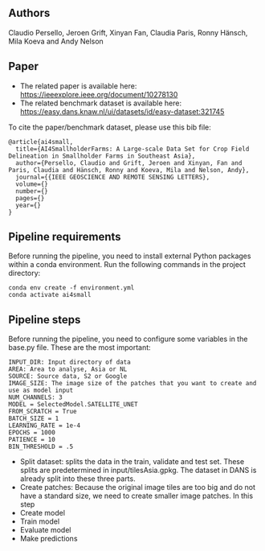 
## Authors
Claudio Persello,
Jeroen Grift,
Xinyan Fan,
Claudia Paris,
Ronny Hänsch,
Mila Koeva and
Andy Nelson

## Paper
- The related paper is available here: https://ieeexplore.ieee.org/document/10278130
- The related benchmark dataset is available here: https://easy.dans.knaw.nl/ui/datasets/id/easy-dataset:321745

To cite the paper/benchmark dataset, please use this bib file:
```
@article{ai4small,
  title={AI4SmallholderFarms: A Large-scale Data Set for Crop Field Delineation in Smallholder Farms in Southeast Asia},
  author={Persello, Claudio and Grift, Jeroen and Xinyan, Fan and Paris, Claudia and Hänsch, Ronny and Koeva, Mila and Nelson, Andy},
  journal={{IEEE GEOSCIENCE AND REMOTE SENSING LETTERS},
  volume={}
  number={}
  pages={}
  year={}
}
```

## Pipeline requirements
Before running the pipeline, you need to install external Python packages within a conda environment. Run the following commands in the project directory: 

```
conda env create -f environment.yml
conda activate ai4small
```

## Pipeline steps
Before running the pipeline, you need to configure some variables in the base.py file. These are the most important:

```
INPUT_DIR: Input directory of data
AREA: Area to analyse, Asia or NL
SOURCE: Source data, S2 or Google
IMAGE_SIZE: The image size of the patches that you want to create and use as model input
NUM_CHANNELS: 3
MODEL = SelectedModel.SATELLITE_UNET
FROM_SCRATCH = True
BATCH_SIZE = 1
LEARNING_RATE = 1e-4
EPOCHS = 1000
PATIENCE = 10
BIN_THRESHOLD = .5

```

* Split dataset: splits the data in the train, validate and test set. These splits are predetermined in input/tilesAsia.gpkg. The dataset in DANS is already split into these three parts.
* Create patches: Because the original image tiles are too big and do not have a standard size, we need to create smaller image patches. In this step 
* Create model
* Train model
* Evaluate model
* Make predictions
